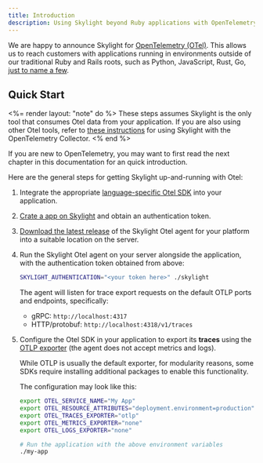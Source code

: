 ```yaml
---
title: Introduction
description: Using Skylight beyond Ruby applications with OpenTelemetry.
---
```


We are happy to announce Skylight for [OpenTelemetry (OTel)][otel]. This allows us to reach customers with applications running in environments outside of our traditional Ruby and Rails roots, such as Python, JavaScript, Rust, Go, [just to name a few][otel-languages].

## Quick Start

<%= render layout: "note" do %>
  These steps assumes Skylight is the only tool that consumes Otel data from your application. If you are also using other Otel tools, refer to [these instructions](./opentelemetry-collector) for using Skylight with the OpenTelemetry Collector.
<% end %>

If you are new to OpenTelemetry, you may want to first read the next chapter in this documentation for an quick introduction.

Here are the general steps for getting Skylight up-and-running with Otel:

1. Integrate the appropriate [language-specific Otel SDK][otel-languages] into your application.

2. [Crate a app on Skylight][skylight-setup-otel] and obtain an authentication token.

3. [Download the latest release][skylight-otel-download] of the Skylight Otel agent for your platform into a suitable location on the server.

4. Run the Skylight Otel agent on your server alongside the application, with the authentication token obtained from above:

   ```bash
   SKYLIGHT_AUTHENTICATION="<your token here>" ./skylight
   ```

   The agent will listen for trace export requests on the default OTLP ports and endpoints, specifically:

   * gRPC: `http://localhost:4317`
   * HTTP/protobuf: `http://localhost:4318/v1/traces`

5. Configure the Otel SDK in your application to export its **traces** using the [OTLP exporter][otlp-exporter] (the agent does not accept metrics and logs).

   While OTLP is usually the default exporter, for modularity reasons, some SDKs require installing additional packages to enable this functionality.

   The configuration may look like this:

   ```bash
   export OTEL_SERVICE_NAME="My App"
   export OTEL_RESOURCE_ATTRIBUTES="deployment.environment=production"
   export OTEL_TRACES_EXPORTER="otlp"
   export OTEL_METRICS_EXPORTER="none"
   export OTEL_LOGS_EXPORTER="none"

   # Run the application with the above environment variables
   ./my-app
   ```

<!-- TODO: heroku -->
<!-- TODO: lambda -->

[otel]: https://opentelemetry.io
[otel-languages]: https://opentelemetry.io/docs/languages/
[otlp-exporter]: https://opentelemetry.io/docs/languages/sdk-configuration/otlp-exporter/
[skylight-setup-otel]: https://www.skylight.io/app/setup/manual?otel=true
[skylight-otel-download]: https://github.com/tildeio/skylight-otlp/releases
